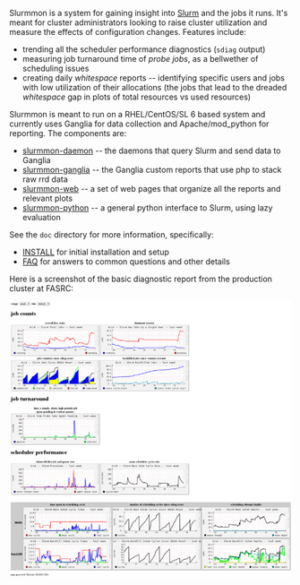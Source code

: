 Slurmmon is a system for gaining insight into [Slurm](http://www.schedmd.com/) and the jobs it runs.
It's meant for cluster administrators looking to raise cluster utilization and measure the effects of configuration changes.
Features include:

* trending all the scheduler performance diagnostics (`sdiag` output)
* measuring job turnaround time of *probe jobs*, as a bellwether of scheduling issues
* creating daily *whitespace* reports -- identifying specific users and jobs with low utilization of their allocations (the jobs that lead to the dreaded *whitespace* gap in plots of total resources vs used resources)

Slurmmon is meant to run on a RHEL/CentOS/SL 6 based system and currently uses Ganglia for data collection and Apache/mod_python for reporting.
The components are:

* [slurmmon-daemon](RPMS/slurmmon-daemon-0.0.2-fasrc01.noarch.rpm?raw=true) -- the daemons that query Slurm and send data to Ganglia <!-- using `gmetric` -->
* [slurmmon-ganglia](RPMS/slurmmon-ganglia-0.0.2-fasrc01.noarch.rpm?raw=true) -- the Ganglia custom reports that use php to stack raw rrd data <!-- (to be dropped in a `graph.d` directory in some Ganglia installation) -->
* [slurmmon-web](RPMS/slurmmon-web-0.0.2-fasrc01.noarch.rpm?raw=true) -- a set of web pages that organize all the reports and relevant plots <!-- (which can run on an independent web server) -->
* [slurmmon-python](RPMS/slurmmon-python-0.0.2-fasrc01.noarch.rpm?raw=true) -- a general python interface to Slurm, using lazy evaluation

See the `doc` directory for more information, specifically:

* [INSTALL](doc/INSTALL.md) for initial installation and setup
* [FAQ](doc/FAQ.md) for answers to common questions and other details

Here is a screenshot of the basic diagnostic report from the production cluster at FASRC:

![slurmmon screenshot](slurmmon_screenshot_small.png "slurmmon screenshot")
